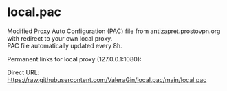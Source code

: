 # local.pac
Modified Proxy Auto Configuration (PAC) file from antizapret.prostovpn.org with redirect to your own local proxy.  
PAC file automatically updated every 8h.  

Permanent links for local proxy (127.0.0.1:1080):

Direct URL: https://raw.githubusercontent.com/ValeraGin/local.pac/main/local.pac  
